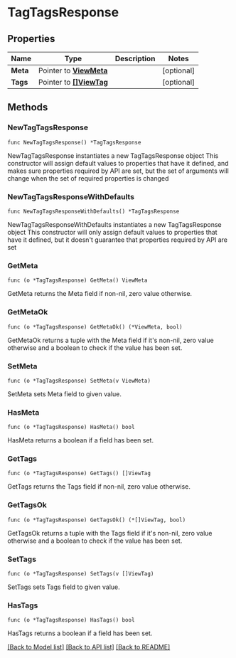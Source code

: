 # TagTagsResponse

## Properties

Name | Type | Description | Notes
------------ | ------------- | ------------- | -------------
**Meta** | Pointer to [**ViewMeta**](view.Meta.md) |  | [optional] 
**Tags** | Pointer to [**[]ViewTag**](ViewTag.md) |  | [optional] 

## Methods

### NewTagTagsResponse

`func NewTagTagsResponse() *TagTagsResponse`

NewTagTagsResponse instantiates a new TagTagsResponse object
This constructor will assign default values to properties that have it defined,
and makes sure properties required by API are set, but the set of arguments
will change when the set of required properties is changed

### NewTagTagsResponseWithDefaults

`func NewTagTagsResponseWithDefaults() *TagTagsResponse`

NewTagTagsResponseWithDefaults instantiates a new TagTagsResponse object
This constructor will only assign default values to properties that have it defined,
but it doesn't guarantee that properties required by API are set

### GetMeta

`func (o *TagTagsResponse) GetMeta() ViewMeta`

GetMeta returns the Meta field if non-nil, zero value otherwise.

### GetMetaOk

`func (o *TagTagsResponse) GetMetaOk() (*ViewMeta, bool)`

GetMetaOk returns a tuple with the Meta field if it's non-nil, zero value otherwise
and a boolean to check if the value has been set.

### SetMeta

`func (o *TagTagsResponse) SetMeta(v ViewMeta)`

SetMeta sets Meta field to given value.

### HasMeta

`func (o *TagTagsResponse) HasMeta() bool`

HasMeta returns a boolean if a field has been set.

### GetTags

`func (o *TagTagsResponse) GetTags() []ViewTag`

GetTags returns the Tags field if non-nil, zero value otherwise.

### GetTagsOk

`func (o *TagTagsResponse) GetTagsOk() (*[]ViewTag, bool)`

GetTagsOk returns a tuple with the Tags field if it's non-nil, zero value otherwise
and a boolean to check if the value has been set.

### SetTags

`func (o *TagTagsResponse) SetTags(v []ViewTag)`

SetTags sets Tags field to given value.

### HasTags

`func (o *TagTagsResponse) HasTags() bool`

HasTags returns a boolean if a field has been set.


[[Back to Model list]](../README.md#documentation-for-models) [[Back to API list]](../README.md#documentation-for-api-endpoints) [[Back to README]](../README.md)


